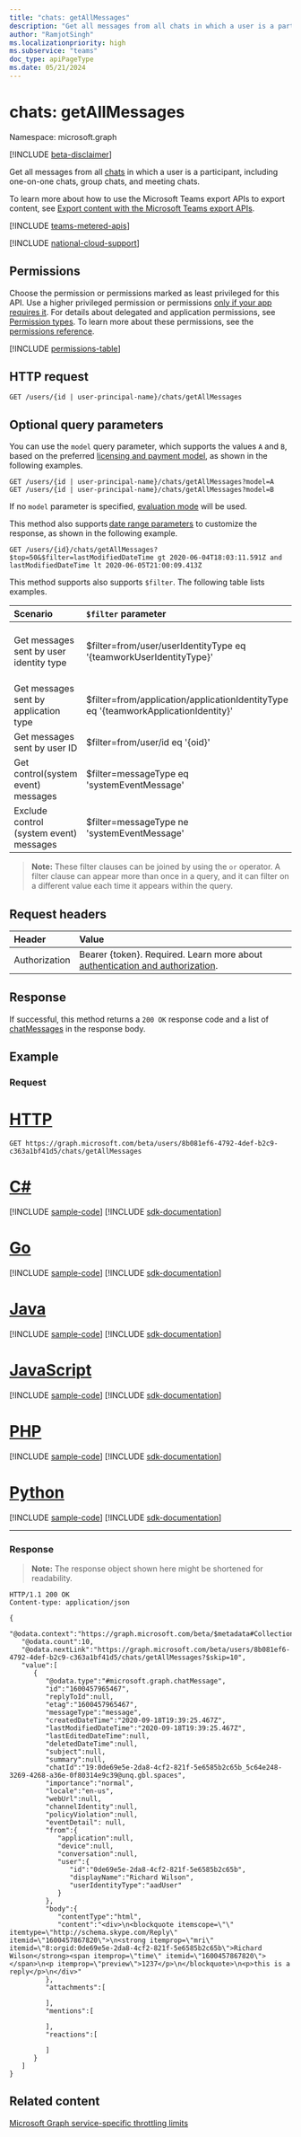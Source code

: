 ```yaml
---
title: "chats: getAllMessages"
description: "Get all messages from all chats in which a user is a participant."
author: "RamjotSingh"
ms.localizationpriority: high
ms.subservice: "teams"
doc_type: apiPageType
ms.date: 05/21/2024
---
```


# chats: getAllMessages

Namespace: microsoft.graph

[!INCLUDE [beta-disclaimer](../../includes/beta-disclaimer.md)]

Get all messages from all [chats](../resources/chatmessage.md) in which a user is a participant, including one-on-one chats, group chats, and meeting chats.

To learn more about how to use the Microsoft Teams export APIs to export content, see [Export content with the Microsoft Teams export APIs](/microsoftteams/export-teams-content).

[!INCLUDE [teams-metered-apis](../../includes/teams-metered-apis.md)]

[!INCLUDE [national-cloud-support](../../includes/all-clouds.md)]

## Permissions

Choose the permission or permissions marked as least privileged for this API. Use a higher privileged permission or permissions [only if your app requires it](/graph/permissions-overview#best-practices-for-using-microsoft-graph-permissions). For details about delegated and application permissions, see [Permission types](/graph/permissions-overview#permission-types). To learn more about these permissions, see the [permissions reference](/graph/permissions-reference).

<!-- { "blockType": "permissions", "name": "chats_getallmessages" } -->
[!INCLUDE [permissions-table](../includes/permissions/chats-getallmessages-permissions.md)]

## HTTP request

<!-- { "blockType": "ignored" } -->
```http
GET /users/{id | user-principal-name}/chats/getAllMessages
```

## Optional query parameters

You can use the `model` query parameter, which supports the values `A` and `B`, based on the preferred [licensing and payment model](/graph/teams-licenses),
as shown in the following examples.

<!-- { "blockType": "ignored" } -->
```http
GET /users/{id | user-principal-name}/chats/getAllMessages?model=A
GET /users/{id | user-principal-name}/chats/getAllMessages?model=B
```

If no `model` parameter is specified, [evaluation mode](/graph/teams-licenses#evaluation-mode-default-requirements) will be used.

This method also supports [date range parameters](/graph/query-parameters) to customize the response, as shown in the following example.

<!-- { "blockType": "ignored" } -->
``` http
GET /users/{id}/chats/getAllMessages?$top=50&$filter=lastModifiedDateTime gt 2020-06-04T18:03:11.591Z and lastModifiedDateTime lt 2020-06-05T21:00:09.413Z
```

This method supports also supports `$filter`. The following table lists examples.

|Scenario                                  | `$filter` parameter                                                                       |Possible values                                                                                             |
|:-----------------------------------------|:---------------------------------------------------------------------------------------|:-----------------------------------------------------------------------------------------------------------|
|Get messages sent by user identity type   |$filter=from/user/userIdentityType eq '{teamworkUserIdentityType}'                      |aadUser, onPremiseAadUser, anonymousGuest, federatedUser, personalMicrosoftAccountUser, skypeUser, phoneUser|
|Get messages sent by application type     |$filter=from/application/applicationIdentityType eq '{teamworkApplicationIdentity}'     |aadApplication, bot, tenantBot, office365Connector, outgoingWebhook                                         |
|Get messages sent by user ID              |$filter=from/user/id eq '{oid}'                                                         ||
|Get control(system event) messages        |$filter=messageType eq 'systemEventMessage'                                             ||
|Exclude control (system event) messages   |$filter=messageType ne 'systemEventMessage'                                             ||

>**Note:** These filter clauses can be joined by using the `or` operator. A filter clause can appear more than once in a query, and it can filter on a different value each time it appears within the query.

## Request headers
| Header       | Value |
|:---------------|:--------|
|Authorization|Bearer {token}. Required. Learn more about [authentication and authorization](/graph/auth/auth-concepts).|

## Response

If successful, this method returns a `200 OK` response code and a list of [chatMessages](../resources/chatmessage.md) in the response body.

## Example

### Request

# [HTTP](#tab/http)
<!-- {
  "blockType": "request",
  "name": "chat_getallmessages_1"
}-->
```msgraph-interactive
GET https://graph.microsoft.com/beta/users/8b081ef6-4792-4def-b2c9-c363a1bf41d5/chats/getAllMessages
```

# [C#](#tab/csharp)
[!INCLUDE [sample-code](../includes/snippets/csharp/chat-getallmessages-1-csharp-snippets.md)]
[!INCLUDE [sdk-documentation](../includes/snippets/snippets-sdk-documentation-link.md)]

# [Go](#tab/go)
[!INCLUDE [sample-code](../includes/snippets/go/chat-getallmessages-1-go-snippets.md)]
[!INCLUDE [sdk-documentation](../includes/snippets/snippets-sdk-documentation-link.md)]

# [Java](#tab/java)
[!INCLUDE [sample-code](../includes/snippets/java/chat-getallmessages-1-java-snippets.md)]
[!INCLUDE [sdk-documentation](../includes/snippets/snippets-sdk-documentation-link.md)]

# [JavaScript](#tab/javascript)
[!INCLUDE [sample-code](../includes/snippets/javascript/chat-getallmessages-1-javascript-snippets.md)]
[!INCLUDE [sdk-documentation](../includes/snippets/snippets-sdk-documentation-link.md)]

# [PHP](#tab/php)
[!INCLUDE [sample-code](../includes/snippets/php/chat-getallmessages-1-php-snippets.md)]
[!INCLUDE [sdk-documentation](../includes/snippets/snippets-sdk-documentation-link.md)]

# [Python](#tab/python)
[!INCLUDE [sample-code](../includes/snippets/python/chat-getallmessages-1-python-snippets.md)]
[!INCLUDE [sdk-documentation](../includes/snippets/snippets-sdk-documentation-link.md)]

---

### Response

>**Note:** The response object shown here might be shortened for readability.
<!-- {
  "blockType": "response",
  "truncated": true,
  "@odata.type": "microsoft.graph.chatMessage"
} -->
```http
HTTP/1.1 200 OK
Content-type: application/json

{
   "@odata.context":"https://graph.microsoft.com/beta/$metadata#Collection(chatMessage)",
   "@odata.count":10,
   "@odata.nextLink":"https://graph.microsoft.com/beta/users/8b081ef6-4792-4def-b2c9-c363a1bf41d5/chats/getAllMessages?$skip=10",
   "value":[
      {
         "@odata.type":"#microsoft.graph.chatMessage",
         "id":"1600457965467",
         "replyToId":null,
         "etag":"1600457965467",
         "messageType":"message",
         "createdDateTime":"2020-09-18T19:39:25.467Z",
         "lastModifiedDateTime":"2020-09-18T19:39:25.467Z",
         "lastEditedDateTime":null,
         "deletedDateTime":null,
         "subject":null,
         "summary":null,
         "chatId":"19:0de69e5e-2da8-4cf2-821f-5e6585b2c65b_5c64e248-3269-4268-a36e-0f80314e9c39@unq.gbl.spaces",
         "importance":"normal",
         "locale":"en-us",
         "webUrl":null,
         "channelIdentity":null,
         "policyViolation":null,
         "eventDetail": null,
         "from":{
            "application":null,
            "device":null,
            "conversation":null,
            "user":{
               "id":"0de69e5e-2da8-4cf2-821f-5e6585b2c65b",
               "displayName":"Richard Wilson",
               "userIdentityType":"aadUser"
            }
         },
         "body":{
            "contentType":"html",
            "content":"<div>\n<blockquote itemscope=\"\" itemtype=\"http://schema.skype.com/Reply\" itemid=\"1600457867820\">\n<strong itemprop=\"mri\" itemid=\"8:orgid:0de69e5e-2da8-4cf2-821f-5e6585b2c65b\">Richard Wilson</strong><span itemprop=\"time\" itemid=\"1600457867820\"></span>\n<p itemprop=\"preview\">1237</p>\n</blockquote>\n<p>this is a reply</p>\n</div>"
         },
         "attachments":[

         ],
         "mentions":[

         ],
         "reactions":[

         ]
      }
   ]
}
```

<!-- uuid: 8fcb5dbc-d5aa-4681-8e31-b001d5168d79
2015-10-25 14:57:30 UTC -->
<!--
{
  "type": "#page.annotation",
  "description": "chats: getallmessages",
  "keywords": "",
  "section": "documentation",
  "tocPath": "",
  "suppressions": []
}
-->

## Related content

[Microsoft Graph service-specific throttling limits](/graph/throttling-limits#microsoft-teams-service-limits)
